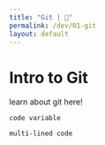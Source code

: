 ```yaml
---
title: "Git | 💙"
permalink: /dev/01-git
layout: default
---
```


# Intro to Git

learn about git here!

`code variable`

```
multi-lined code
```